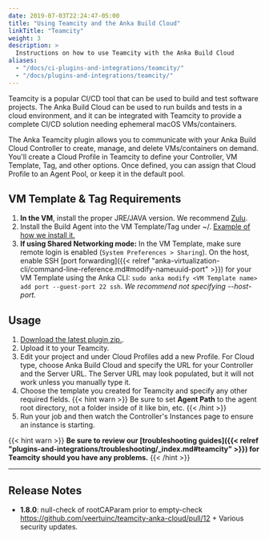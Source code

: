 ```yaml
---
date: 2019-07-03T22:24:47-05:00
title: "Using Teamcity and the Anka Build Cloud"
linkTitle: "Teamcity"
weight: 3
description: >
  Instructions on how to use Teamcity with the Anka Build Cloud
aliases:
  - "/docs/ci-plugins-and-integrations/teamcity/"
  - "/docs/plugins-and-integrations/teamcity/"
---
```


Teamcity is a popular CI/CD tool that can be used to build and test software projects. The Anka Build Cloud can be used to run builds and tests in a cloud environment, and it can be integrated with Teamcity to provide a complete CI/CD solution needing ephemeral macOS VMs/containers.

The Anka Teamcity plugin allows you to communicate with your Anka Build Cloud Controller to create, manage, and delete VMs/containers on demand. You'll create a Cloud Profile in Teamcity to define your Controller, VM Template, Tag, and other options. Once defined, you can assign that Cloud Profile to an Agent Pool, or keep it in the default pool. 

## VM Template & Tag Requirements

1. **In the VM**, install the proper JRE/JAVA version. We recommend [Zulu](https://www.azul.com/downloads/?version=java-11-lts&package=jre#zulu).
1. Install the Build Agent into the VM Template/Tag under ~/. [Example of how we install it.](https://github.com/veertuinc/getting-started/blob/1ef4ed31eead3dccd900e16912d487b1befcb5a5/create-vm-template-tags.bash#L161)
1. **If using Shared Networking mode:** In the VM Template, make sure remote login is enabled (`System Preferences > Sharing`). On the host, enable SSH [port forwarding]({{< relref "anka-virtualization-cli/command-line-reference.md#modify-nameuuid-port" >}}) for your VM Template using the Anka CLI: `sudo anka modify <VM Template name> add port --guest-port 22 ssh`. _We recommend not specifying --host-port._

## Usage

1. [Download the latest plugin zip.](https://veertu.com/downloads/ankabuild-tc-latest/).
2. Upload it to your Teamcity.
3. Edit your project and under Cloud Profiles add a new Profile. For Cloud type, choose Anka Build Cloud and specify the URL for your Controller and the Server URL. The Server URL may look populated, but it will not work unless you manually type it.
4. Choose the template you created for Teamcity and specify any other required fields.
{{< hint warn >}}
Be sure to set **Agent Path** to the agent root directory, not a folder inside of it like bin, etc.
{{< /hint >}}
5. Run your job and then watch the Controller's Instances page to ensure an instance is starting.

{{< hint warn >}}
**Be sure to review our [troubleshooting guides]({{< relref "plugins-and-integrations/troubleshooting/_index.md#teamcity" >}}) for Teamcity should you have any problems.**
{{< /hint >}}

---

## Release Notes

- **1.8.0**: null-check of rootCAParam prior to empty-check https://github.com/veertuinc/teamcity-anka-cloud/pull/12 + Various security updates.
